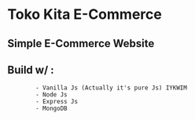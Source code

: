 # Toko Kita E-Commerce

## Simple E-Commerce Website
## Build w/  : 
            - Vanilla Js (Actually it's pure Js) IYKWIM
            - Node Js
            - Express Js
            - MongoDB
